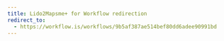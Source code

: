 ```yaml
---
title: Lido2Mapsme+ for Workflow redirection
redirect_to:
  - https://workflow.is/workflows/9b5af387ae514bef80dd6adee90991bd
---
```

